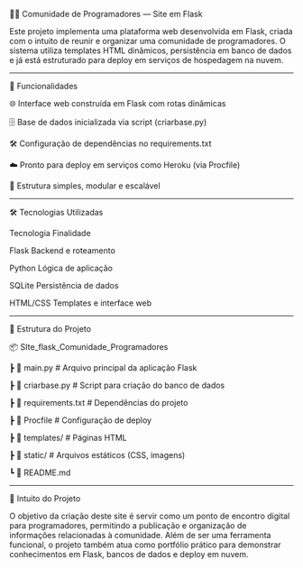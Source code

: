 👨‍💻 Comunidade de Programadores — Site em Flask

Este projeto implementa uma plataforma web desenvolvida em Flask, criada com o intuito de reunir e organizar uma comunidade de programadores. O sistema utiliza templates HTML dinâmicos, persistência em banco de dados e já está estruturado para deploy em serviços de hospedagem na nuvem.

--------------------------------------------------------------------------------------------------------------------------------

🚀 Funcionalidades

🌐 Interface web construída em Flask com rotas dinâmicas

🗄️ Base de dados inicializada via script (criarbase.py)

🛠️ Configuração de dependências no requirements.txt

☁️ Pronto para deploy em serviços como Heroku (via Procfile)

🔧 Estrutura simples, modular e escalável

--------------------------------------------------------------------------------------------------------------------------------

🛠️ Tecnologias Utilizadas


Tecnologia	Finalidade

Flask	Backend e roteamento

Python	Lógica de aplicação

SQLite	Persistência de dados

HTML/CSS	Templates e interface web

--------------------------------------------------------------------------------------------------------------------------------

📂 Estrutura do Projeto

📦 SIte_flask_Comunidade_Programadores

 ┣ 📜 main.py           # Arquivo principal da aplicação Flask
 
 ┣ 📜 criarbase.py      # Script para criação do banco de dados
 
 ┣ 📜 requirements.txt  # Dependências do projeto
 
 ┣ 📜 Procfile          # Configuração de deploy
 
 ┣ 📜 templates/        # Páginas HTML
 
 ┣ 📜 static/           # Arquivos estáticos (CSS, imagens)
 
 ┗ 📄 README.md

--------------------------------------------------------------------------------------------------------------------------------

🎯 Intuito do Projeto

O objetivo da criação deste site é servir como um ponto de encontro digital para programadores, permitindo a publicação e organização de informações relacionadas à comunidade. Além de ser uma ferramenta funcional, o projeto também atua como portfólio prático para demonstrar conhecimentos em Flask, bancos de dados e deploy em nuvem.
